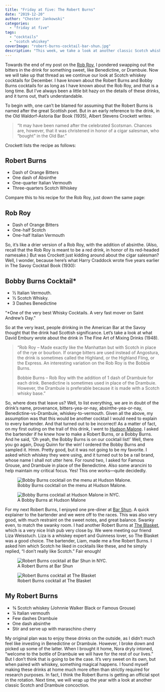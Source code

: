 ```yaml
---
title: "Friday at five: The Robert Burns"
date: "2019-12-20"
author: "Chester Jankowski"
categories: 
  - "friday at five"
tags: 
  - "cocktails"
  - "scotch whiskey"
coverImage: "robert-burns-cocktail-bar-shun.jpg"
description: "This week, we take a look at another classic Scotch whiskey cocktail: the Robert Burns, or the Bobby Burns, or the Bobbie Burns, it gets complicated..."
---
```


Towards the end of my post on the [Rob Roy](https://www.culturednyc.com/friday-at-five-rob-roy/), I pondered swapping out the bitters in the drink for something sweet, like Benedictine, or Drambuie. Now we will take up that thread as we continue our look at Scotch whiskey cocktails for December. I have known about the Robert Burns and Bobby Burns cocktails for as long as I have known about the Rob Roy, and that is a long time. But I’ve always been a little bit hazy on the details of these drinks, and it turns out, that’s understandable.

To begin with, one can’t be blamed for assuming that the Robert Burns is named after the great Scottish poet. But in an early reference to the drink, in the Old Waldorf-Astoria Bar Book (1935), Albert Stevens Crockett writes:

> “It may have been named after the celebrated Scotsman. Chances are, however, that it was christened in honor of a cigar salesman, who “bought” in the Old Bar.”

Crockett lists the recipe as follows:

## Robert Burns

- Dash of Orange Bitters
- One dash of Absinthe
- One-quarter Italian Vermouth
- Three-quarters Scotch Whiskey

Compare this to his recipe for the Rob Roy, just down the same page:

## Rob Roy

- Dash of Orange Bitters
- One-half Scotch
- One-half Italian Vermouth

So, it’s like a drier version of a Rob Roy, with the addition of absinthe. (Also, recall that the Rob Roy is meant to be a red drink, in honor of its red-headed namesake.) But was Crockett just kidding around about the cigar salesman? Well, I wonder, because here’s what Harry Craddock wrote five years earlier in The Savoy Cocktail Book (1930):

## Bobby Burns Cocktail\*

- ½ Italian Vermouth.
- ½ Scotch Whisky.
- 3 Dashes Benedictine

“\*One of the very best Whisky Cocktails. A very fast mover on Saint Andrew’s Day.”

So at the very least, people drinking in the American Bar at the Savoy thought that the drink had Scottish significance. Let’s take a look at what David Embury wrote about the drink in The Fine Art of Mixing Drinks (1948).

> “Rob Roy – Made exactly like the Manhattan but with Scotch in place of the rye or bourbon. If orange bitters are used instead of Angostura, the drink is sometimes called the Highland, or the Highland Fling, or the Express. An interesting variation on the Rob Roy is the Bobbie Burns.
> 
> Bobbie Burns – Rob Roy with the addition of 1 dash of Drambuie for each drink. Benedictine is sometimes used in place of the Drambuie. However, the Drambuie is preferable because it is made with a Scotch whisky base.”

So, where does that leave us? Well, to list everything, we are in doubt of the drink’s name, provenance, bitters-yea-or-nay, absinthe-yea-or-nay, Benedictine-vs-Drambuie, whiskey-to-vermouth. Given all the above, my assumption was that this would be another cocktail I would need to explain to every bartender. And that turned out to be incorrect! As a matter of fact, on my first outing on the trail of this drink, I went to [Hudson Malone](http://www.hudsonmalone.com/). I asked the bartender if he knew how to make a Robert Burns, or a Bobby Burns. And he said, ‘Oh yeah, the Bobby Burns is on our cocktail list!’ Well, there you go again, Doug Quinn for the win! I ordered the Bobby Burns and sampled it. Hmm. Pretty good, but it was not going to be my favorite. I asked which whiskey they were using, and it turned out to be a rail brand, whose name I shall not utter here. For round two, I asked for Famous Grouse, and Drambuie in place of the Benedictine. Also some arancini to help maintain my critical focus. Yes! This one works—quite decidedly.

<div class="two-column">
<figure><img src="images/bobby-burns-cocktail-menu-hudson-malone.jpg" alt="Bobby Burns cocktail on the menu at Hudson Malone."><figcaption>Bobby Burns cocktail on the menu at Hudson Malone.</figcaption></figure>
<figure><img src="images/bobby-burns-cocktail-hudson-malone.jpg" alt="Bobby Burns cocktail at Hudson Malone in NYC."><figcaption>A Bobby Burns at Hudson Malone</figcaption></figure>
</div>

For my next Robert Burns, I enjoyed one pre-diner at [Bar Shun](https://shun-nyc.com/). A quick explainer to the bartender and we were off to the races. This was also very good, with much restraint on the sweet notes, and great balance. Swanky even, to match the swanky room. I had another Robert Burns at [The Blasket](https://www.theblasketpub.com/), which is a very nice Irish pub very close by. We were meeting our friend Liza Weisstuch. Liza is a whiskey expert and Guinness lover, so The Blasket was a good choice. The bartender, Liam, made me a fine Robert Burns. I asked him which Scotch he liked in cocktails like these, and he simply replied, “I don’t really like Scotch.” Fair enough!

<div class="two-column">
<figure><img src="images/bobby-burns-cocktail-bar-shun-closeup.jpg" alt="Robert Burns cocktail at Bar Shun in NYC."><figcaption>A Robert Burns at Bar Shun</figcaption></figure>
<figure><img src="images/robert-burns-cocktail-blasket.jpg" alt="Robert Burns cocktail at The Blasket"><figcaption>Robert Burns cocktail at The Blasket</figcaption></figure>
</div>

## My Robert Burns

- ¾ Scotch whiskey (Johnnie Walker Black or Famous Grouse)
- ¼ Italian vermouth
- Few dashes Drambuie
- One dash absinthe
- Stir and serve up with maraschino cherry

My original plan was to enjoy these drinks on the outside, as I didn’t much feel like investing in Benedictine or Drambuie. However, I broke down and picked up some of the latter. When I brought it home, Nora dryly intoned, “welcome to the bottle of Drambuie we will have for the rest of our lives.” But I don’t think that is going to be the case. It’s very sweet on its own, but when paired with whiskey, something magical happens. I found myself making these drinks at home much more often than strictly required for research purposes. In fact, I think the Robert Burns is getting an official spot in the rotation. Next time, we will wrap up the year with a look at another classic Scotch and Drambuie concoction.
